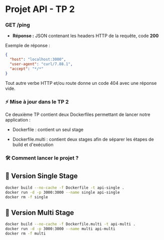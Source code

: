 # Projet API - TP 2

### **GET /ping**
- **Réponse :** JSON contenant les headers HTTP de la requête, code **200**

Exemple de réponse :
```json
{
  "host": "localhost:3000",
  "user-agent": "curl/7.88.1",
  "accept": "*/*"
}
```
Tout autre verbe HTTP et/ou route donne un code 404 avec une réponse vide.

### ⚡ Mise à jour dans le TP 2

Ce deuxième TP contient deux Dockerfiles permettant de lancer notre application :

- Dockerfile : contient un seul stage

- Dockerfile.multi : contient deux stages afin de séparer les étapes de build et d'exécution

### 🛠️ Comment lancer le projet ?
## 🔐 Version Single Stage

```sh
docker build --no-cache -f Dockerfile -t api-single .
docker run -d -p 3000:3000 --name single api-single
docker rm -f single
```

## 🔐 Version Multi Stage
```sh
docker build --no-cache -f Dockerfile.multi -t api-multi .
docker run -d -p 3000:3000 --name multi api-multi
docker rm -f multi
```
